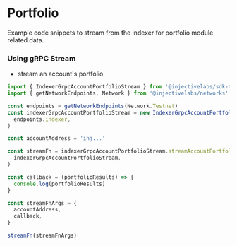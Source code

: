 # Portfolio

Example code snippets to stream from the indexer for portfolio module related data.

### Using gRPC Stream

- stream an account's portfolio

```ts
import { IndexerGrpcAccountPortfolioStream } from '@injectivelabs/sdk-ts'
import { getNetworkEndpoints, Network } from '@injectivelabs/networks'

const endpoints = getNetworkEndpoints(Network.Testnet)
const indexerGrpcAccountPortfolioStream = new IndexerGrpcAccountPortfolioStream(
  endpoints.indexer,
)

const accountAddress = 'inj...'

const streamFn = indexerGrpcAccountPortfolioStream.streamAccountPortfolio.bind(
  indexerGrpcAccountPortfolioStream,
)

const callback = (portfolioResults) => {
  console.log(portfolioResults)
}

const streamFnArgs = {
  accountAddress,
  callback,
}

streamFn(streamFnArgs)
```
